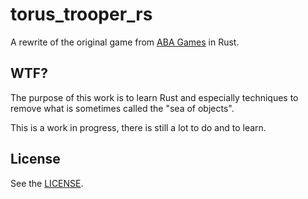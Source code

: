 # torus_trooper_rs
A rewrite of the original game from [ABA Games](http://www.asahi-net.or.jp/~cs8k-cyu/) in Rust.

## WTF?
The purpose of this work is to learn Rust and especially techniques to remove what is sometimes called the "sea of objects".

This is a work in progress, there is still a lot to do and to learn.

## License
See the [LICENSE](LICENSE).

